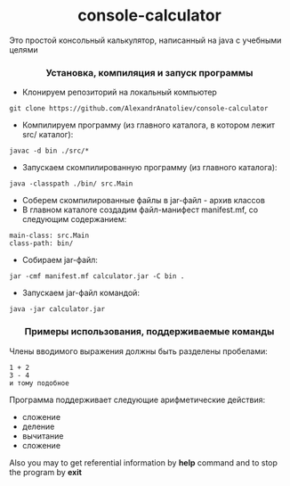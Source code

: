 <div id="header" align="center">
    <h1>console-calculator</h1>
</div>

Это простой консольный калькулятор, написанный на java с учебными целями

<div id="header" align="center">
    <h3>Установка, компиляция и запуск программы</h3>
</div>

* Клонируем репозиторий на локальный компьютер
```
git clone https://github.com/AlexandrAnatoliev/console-calculator
```
* Компилируем программу (из главного каталога, в котором лежит src/ каталог):
```declarative
javac -d bin ./src/*
```
* Запускаем скомпилированную программу (из главного каталога):
```declarative
java -classpath ./bin/ src.Main 
```
* Cоберем скомпилированные файлы в jar-файл - архив классов
* В главном каталоге создадим файл-манифест manifest.mf, со следующим содержанием:
  
```declarative
main-class: src.Main
class-path: bin/
```
* Собираем jar-файл:
```declarative
jar -cmf manifest.mf calculator.jar -C bin .
```
* Запускаем jar-файл командой:
```declarative
java -jar calculator.jar 
```

<div id="header" align="center">
    <h3>Примеры использования, поддерживаемые команды</h3>
</div>

Члены вводимого выражения должны быть разделены пробелами:
```declarative
1 + 2
3 - 4
и тому подобное
```

Программа поддерживает следующие арифметические действия:
* сложение
* деление
* вычитание
* сложение

Also you may to get referential information by **help** command and to stop the program by **exit**
